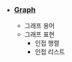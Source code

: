 - ### [Graph](https://github.com/BaikSeungJeon/Interview/blob/main/Data%20Structure/Graph.md)
  - 그래프 용어
  - 그래프 표현
    - 인접 행렬
    - 인접 리스트

